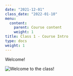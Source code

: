 ```yaml
---
date: "2021-12-01"
class_date: "2022-01-10"
menu:
  content:
    parent: Course content
    weight: 1
title: Class 1 - Course Intro
type: docs
weight: 1
---
```


Welcome!

![Welcome to the class!](https://media3.giphy.com/media/ASd0Ukj0y3qMM/giphy.gif?cid=790b76119130519cc0d76cbb37bf927be0309d606652bf98&rid=giphy.gif&ct=g)